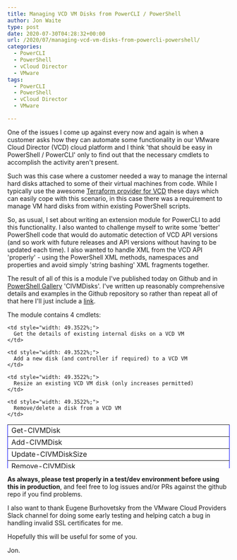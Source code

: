 ```yaml
---
title: Managing VCD VM Disks from PowerCLI / PowerShell
author: Jon Waite
type: post
date: 2020-07-30T04:28:32+00:00
url: /2020/07/managing-vcd-vm-disks-from-powercli-powershell/
categories:
  - PowerCLI
  - PowerShell
  - vCloud Director
  - VMware
tags:
  - PowerCLI
  - PowerShell
  - vCloud Director
  - VMware

---
```

One of the issues I come up against every now and again is when a customer asks how they can automate some functionality in our VMware Cloud Director (VCD) cloud platform and I think 'that should be easy in PowerShell / PowerCLI' only to find out that the necessary cmdlets to accomplish the activity aren't present.

Such was this case where a customer needed a way to manage the internal hard disks attached to some of their virtual machines from code. While I typically use the awesome [Terraform provider for VCD][1] these days which can easily cope with this scenario, in this case there was a requirement to manage VM hard disks from within existing PowerShell scripts.

So, as usual, I set about writing an extension module for PowerCLI to add this functionality. I also wanted to challenge myself to write some 'better' PowerShell code that would do automatic detection of VCD API versions (and so work with future releases and API versions without having to be updated each time). I also wanted to handle XML from the VCD API 'properly' - using the PowerShell XML methods, namespaces and properties and avoid simply 'string bashing' XML fragments together.

The result of all of this is a module I've published today on Github and in [PowerShell Gallery][2] 'CIVMDisks'. I've written up reasonably comprehensive details and examples in the Github repository so rather than repeat all of that here I'll just include a [link][3].

The module contains 4 cmdlets:

<table class="aligncenter" style="height: 99px; width: 100%; border-collapse: collapse; border-style: none; border-color: #0000ff; background-color: #ffffff;" border="1" cellspacing="1" cellpadding="1">
  <tr>
    <td style="width: 30.1531%;">
      Get-CIVMDisk
    </td>
    
    <td style="width: 49.3522%;">
      Get the details of existing internal disks on a VCD VM
    </td>
  </tr>
  
  <tr>
    <td style="width: 30.1531%;">
      Add-CIVMDisk
    </td>
    
    <td style="width: 49.3522%;">
      Add a new disk (and controller if required) to a VCD VM
    </td>
  </tr>
  
  <tr>
    <td style="width: 30.1531%;">
      Update-CIVMDiskSize
    </td>
    
    <td style="width: 49.3522%;">
      Resize an existing VCD VM disk (only increases permitted)
    </td>
  </tr>
  
  <tr>
    <td style="width: 30.1531%;">
      Remove-CIVMDisk
    </td>
    
    <td style="width: 49.3522%;">
      Remove/delete a disk from a VCD VM
    </td>
  </tr>
</table>

**As always, please test properly in a test/dev environment before using this in production**, and feel free to log issues and/or PRs against the github repo if you find problems.

I also want to thank Eugene Burhovetsky from the VMware Cloud Providers Slack channel for doing some early testing and helping catch a bug in handling invalid SSL certificates for me.

Hopefully this will be useful for some of you.

Jon.

 [1]: https://www.terraform.io/docs/providers/vcd/index.html
 [2]: https://www.powershellgallery.com/packages/CIVMDisks
 [3]: https://github.com/jondwaite/civmdisks
